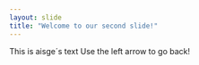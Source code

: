 ```yaml
---
layout: slide
title: "Welcome to our second slide!"
---
```

This is aisge´s text
Use the left arrow to go back!
